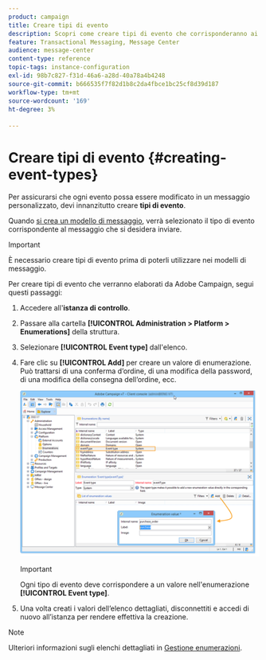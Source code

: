 ```yaml
---
product: campaign
title: Creare tipi di evento
description: Scopri come creare tipi di evento che corrisponderanno ai messaggi transazionali che desideri inviare in Adobe Campaign Classic
feature: Transactional Messaging, Message Center
audience: message-center
content-type: reference
topic-tags: instance-configuration
exl-id: 98b7c827-f31d-46a6-a28d-40a78a4b4248
source-git-commit: b666535f7f82d1b8c2da4fbce1bc25cf8d39d187
workflow-type: tm+mt
source-wordcount: '169'
ht-degree: 3%

---
```


# Creare tipi di evento {#creating-event-types}



Per assicurarsi che ogni evento possa essere modificato in un messaggio personalizzato, devi innanzitutto creare **tipi di evento**.

Quando [si crea un modello di messaggio](../../message-center/using/creating-the-message-template.md), verrà selezionato il tipo di evento corrispondente al messaggio che si desidera inviare.

>[!IMPORTANT]
>
>È necessario creare tipi di evento prima di poterli utilizzare nei modelli di messaggio.

Per creare tipi di evento che verranno elaborati da Adobe Campaign, segui questi passaggi:

1. Accedere all&#39;**istanza di controllo**.

1. Passare alla cartella **[!UICONTROL Administration > Platform > Enumerations]** della struttura.

1. Selezionare **[!UICONTROL Event type]** dall&#39;elenco.

1. Fare clic su **[!UICONTROL Add]** per creare un valore di enumerazione. Può trattarsi di una conferma d’ordine, di una modifica della password, di una modifica della consegna dell’ordine, ecc.

   ![](assets/messagecenter_eventtype_enum_001.png)

   >[!IMPORTANT]
   >
   >Ogni tipo di evento deve corrispondere a un valore nell&#39;enumerazione **[!UICONTROL Event type]**.

1. Una volta creati i valori dell’elenco dettagliati, disconnettiti e accedi di nuovo all’istanza per rendere effettiva la creazione.

>[!NOTE]
>
>Ulteriori informazioni sugli elenchi dettagliati in [Gestione enumerazioni](../../platform/using/managing-enumerations.md).


